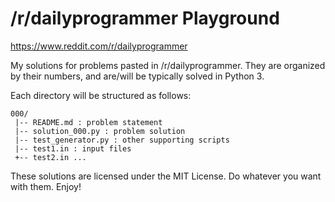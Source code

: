 /r/dailyprogrammer Playground
=============================

https://www.reddit.com/r/dailyprogrammer

My solutions for problems pasted in /r/dailyprogrammer. They are
organized by their numbers, and are/will be typically solved in
Python 3.

Each directory will be structured as follows:

    000/
     |-- README.md : problem statement
     |-- solution_000.py : problem solution
     |-- test_generator.py : other supporting scripts
     |-- test1.in : input files
     +-- test2.in ...
     

These solutions are licensed under the MIT License. Do whatever you
want with them. Enjoy!